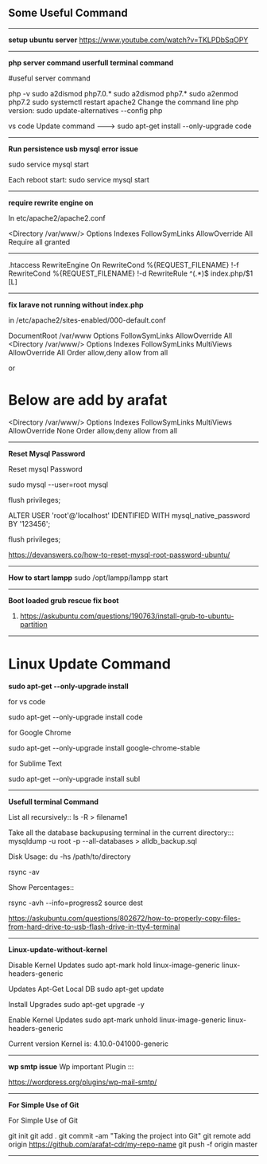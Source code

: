 ## Some Useful Command
****************************************************
**setup ubuntu server**
https://www.youtube.com/watch?v=TKLPDbSqOPY

****************************************************
**php server command userfull terminal command**

#useful server command 

 php -v
 sudo a2dismod php7.0.*
 sudo a2dismod php7.*
 sudo a2enmod php7.2
 sudo systemctl restart apache2
Change the command line php version:
sudo update-alternatives --config php

 vs code Update command --->
 sudo apt-get install --only-upgrade code

*********************************************
**Run persistence usb mysql error issue**

sudo service mysql start

Each reboot start: sudo service mysql start

*********************************************
**require rewrite engine on**

In etc/apache2/apache2.conf

<Directory /var/www/>
	Options Indexes FollowSymLinks
	AllowOverride All
	Require all granted
</Directory>

****************************************************
.htaccess
RewriteEngine On
RewriteCond %{REQUEST_FILENAME} !-f
RewriteCond %{REQUEST_FILENAME} !-d
RewriteRule ^(.*)$ index.php/$1 [L]
*********************************************
**fix larave not running without index.php**

in /etc/apache2/sites-enabled/000-default.conf

DocumentRoot /var/www
<Directory />
Options FollowSymLinks
AllowOverride All
</Directory>
<Directory /var/www/>
Options Indexes FollowSymLinks MultiViews
AllowOverride All
Order allow,deny
allow from all
</Directory>

or 

# Below are add by arafat

<Directory /var/www/>
    Options Indexes FollowSymLinks MultiViews
    AllowOverride None
    Order allow,deny
    allow from all
</Directory>



*********************************************
**Reset Mysql Password**

Reset mysql Password

sudo mysql --user=root mysql

flush privileges;


ALTER USER 'root'@'localhost' IDENTIFIED WITH mysql_native_password BY '123456';

flush privileges;

https://devanswers.co/how-to-reset-mysql-root-password-ubuntu/

*********************************************
**How to start lampp**
sudo /opt/lampp/lampp start


*********************************************
**Boot loaded grub rescue fix boot**

1. https://askubuntu.com/questions/190763/install-grub-to-ubuntu-partition


*********************************************

# Linux Update Command

**sudo apt-get --only-upgrade install**

for vs code 

sudo apt-get --only-upgrade install code

for Google Chrome

sudo apt-get --only-upgrade install google-chrome-stable

for Sublime Text 

sudo apt-get --only-upgrade install subl

*********************************************
**Usefull terminal Command**

List all recursively::
ls -R > filename1

Take all the database backupusing terminal in the current directory:::
mysqldump -u root -p --all-databases > alldb_backup.sql

Disk Usage: du -hs /path/to/directory

rsync -av

Show Percentages::

rsync -avh --info=progress2 source dest

https://askubuntu.com/questions/802672/how-to-properly-copy-files-from-hard-drive-to-usb-flash-drive-in-tty4-terminal

*********************************************


**Linux-update-without-kernel**

Disable Kernel Updates
sudo apt-mark hold linux-image-generic linux-headers-generic

Updates Apt-Get Local DB
sudo apt-get update

Install Upgrades
sudo apt-get upgrade -y

Enable Kernel Updates
sudo apt-mark unhold linux-image-generic linux-headers-generic

Current version Kernel  is:
4.10.0-041000-generic

*********************************************
**wp smtp issue**
Wp important Plugin :::

https://wordpress.org/plugins/wp-mail-smtp/

**********************************************
**For Simple Use of Git**

For Simple Use of Git

git init
git add .
git commit -am "Taking the project into Git"
git remote add origin https://github.com/arafat-cdr/my-repo-name
git push -f origin master

*****************************************************

